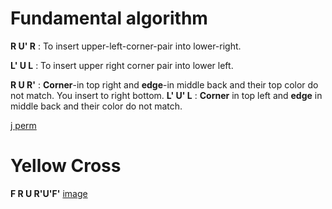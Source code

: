 


# Fundamental algorithm

**R U' R** : To insert upper-left-corner-pair into lower-right.

**L' U L** : To insert upper right corner pair into lower left.

**R U R'** : **Corner**-in top right and **edge**-in middle back and their top color do not match. You insert to right bottom.
**L' U' L** : **Corner** in top left and **edge** in middle back and their color do not match.
 
[j perm](https://www.youtube.com/watch?v=Ar_Zit1VLG0&t=53s)




# Yellow Cross 
**F R U R'U'F'** 
[image](../image/yellow_cross1.png)
